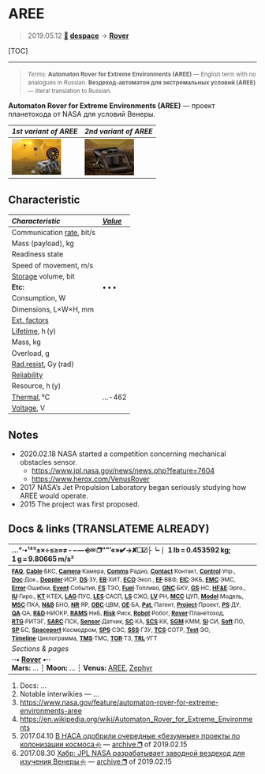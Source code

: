 # AREE
> 2019.05.12 **[🚀](../index/index.md) [despace](index.md)** → **[Rover](rover.md)**

[TOC]

---

> <small>*Terms:* **Automaton Rover for Extreme Environments (AREE)** — English term with no analogues in Russian. **Вездеход‑автоматон для экстремальных условий (AREE)** — literal translation to Russian.</small>

**Automaton Rover for Extreme Environments (AREE)** — проект планетохода от NASA для условий Венеры.

|*1st variant of AREE*|*2nd variant of AREE*|
|:--|:--|
| [![](f/rover/a/aree_pic01_thumb.jpg)](f/rover/a/aree_pic01.jpg) | [![](f/rover/a/aree_pic02_thumb.jpg)](f/rover/a/aree_pic02.jpg) |



## Characteristic
|*Characteristic*|*[Value](si.md)*|
|:--|:--|
|Communication [rate](comms.md), bit/s|  |
|Mass (payload), kg|  |
|Readiness state|  |
|Speed of movement, m/s  |  |
|[Storage](ds.md) volume, bit|  |
|**Etc:**|• • •|
|Consumption, W|  |
|Dimensions, L×W×H, mm|  |
|[Ext. factors](ef.md)|  |
|[Lifetime](lifetime.md), h (y)|  |
|Mass, kg|  |
|Overload, g|  |
|[Rad.resist](ion_rad.md), Gy (rad)|  |
|[Reliability](rams.md)|  |
|Resource, h (y)|  |
|[Thermal](tcs.md), ℃| … ‑ 462 |
|[Voltage](voltage.md), V|  |



## Notes

   - 2020.02.18 NASA started a competition concerning mechanical obstacles sensor.
      - <https://www.jpl.nasa.gov/news/news.php?feature=7604>
      - <https://www.herox.com/VenusRover>
   - 2017 NASA’s Jet Propulsion Laboratory began seriously studying how AREE would operate.
   - 2015 The project was first proposed.



<p style="page-break-after:always"> </p>

## Docs & links (TRANSLATEME ALREADY)
|…°·•¹²³±×÷≤≥≈≠ ‑ −— ⎆✉ ❐“”’«»✔→✘☐☑├┕┆ 1 lb = 0.453592 kg; 1 g = 9.80665 m/s²|
|:--|
|<small>**[FAQ](faq.md)**, **[Cable](cable.md)**·БКС, **[Camera](camera.md)**·Камера, **[Comms](comms.md)**·Радио, **[Contact](contact.md)**·Контакт, **[Control](control.md)**·Упр., **[Doc](doc.md)**·Док., **[Doppler](doppler.md)**·ИСР, **[DS](ds.md)**·ЗУ, **[EB](eb.md)**·ХИТ, **[ECO](ecology.md)**·Экол., **[EF](ef.md)**·ВВФ, **[ElC](elc.md)**·ЭКБ, **[EMC](emc.md)**·ЭМС, **[Error](error.md)**·Ошибки, **[Event](event.md)**·События, **[FS](fs.md)**·ТЭО, **[Fuel](fuel.md)**·Топливо, **[GNC](gnc.md)**·БКУ, **[GS](scs.md)**·НС, **[HF&E](hfe.md)**·Эрго., **[IU](iu.md)**·Гиро., **[KT](kt.md)**·КТЕХ, **[LAG](lag.md)**·ПУC, **[LES](les.md)**·САСП, **[LS](ls.md)**·СЖО, **[LV](lv.md)**·РН, **[MCC](mcc.md)**·ЦУП, **[Model](model.md)**·Модель, **[MSC](sc.md)**·ПКА, **[N&B](nnb.md)**·БНО, **[NR](nr.md)**·ЯР, **[OBC](obc.md)**·ЦВМ, **[OE](oe.md)**·БА, **[Pat.](патент.md)**·Патент, **[Project](project.md)**·Проект, **[PS](ps.md)**·ДУ, **[QA](quality.md)**·QA, **[R&D](rnd.md)**·НИОКР, **[RAMS](rams.md)**·НиБ, **[Risk](risk.md)**·Риск, **[Robot](robotics.md)**·Робот, **[Rover](rover.md)**·Планетоход, **[RTG](rtg.md)**·РИТЭГ, **[SARC](sarc.md)**·ПСК, **[Sensor](sensor.md)**·Датчик, **[SC](sc.md)**·КА, **[SCS](scs.md)**·КК, **[SGM](sgm.md)**·КММ, **[SI](si.md)**·СИ, **[Soft](soft.md)**·ПО, **[SP](sp.md)**·БС, **[Spaceport](spaceport.md)**·Космодром, **[SPS](sps.md)**·СЭС, **[SSS](sss.md)**·ГЗУ, **[TCS](tcs.md)**·СОТР, **[Test](test.md)**·ЭО, **[Timeline](timeline.md)**·Циклограмма, **[TMS](tms.md)**·ТМС, **[TOR](tor.md)**·ТЗ, **[TRL](trl.md)**·УГТ</small>|
|*Sections & pages*|
|**··• [Rover](rover.md) •··**<br> **Mars:** … ┆ **Moon:** … ┆ **Venus:** [AREE](aree.md), [Zephyr](zephyr.md) |

   1. Docs: …
   1. Notable interwikies — …
   1. <https://www.nasa.gov/feature/automaton-rover-for-extreme-environments-aree>
   1. <https://en.wikipedia.org/wiki/Automaton_Rover_for_Extreme_Environments>
   1. 2017.04.10 [В НАСА одобрили очередные «безумные» проекты по колонизации космоса ⎆](https://ria.ru/20170410/1491926649.html) — [archive ❐](f/archive/20170410_1.pdf) of 2019.02.15
   1. 2017.08.30 [Хабр: JPL NASA разрабатывает заводной вездеход для изучения Венеры ⎆](https://habr.com/ru/post/406309/) — [archive ❐](f/archive/20170830_1.7z) of 2019.02.15
